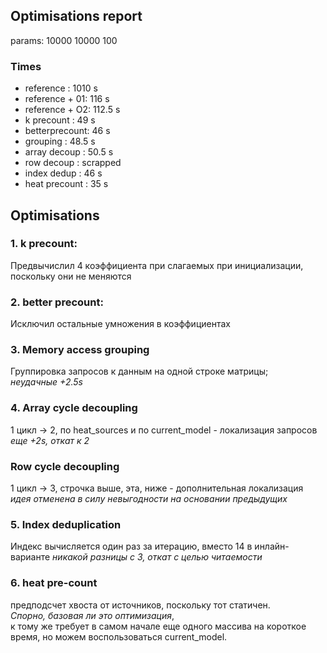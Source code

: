 ## Optimisations report

params: 10000 10000 100

### Times
- reference     :  1010 s
- reference + 01:   116 s
- reference + O2: 112.5 s
- k precount    :    49 s
- betterprecount:    46 s
- grouping      :  48.5 s
- array decoup  :  50.5 s
- row decoup    : scrapped
- index dedup   :    46 s
- heat precount :    35 s

## Optimisations

### 1. k precount:

Предвычислил 4 коэффициента при слагаемых при инициализации, поскольку они не меняются

### 2. better precount:

Исключил остальные умножения в коэффициентах

### 3. Memory access grouping

Группировка запросов к данным на одной строке матрицы;  
*неудачные +2.5s*

### 4. Array cycle decoupling

1 цикл -> 2, по heat_sources и по current_model - локализация запросов  
*еще +2s, откат к 2*

### Row cycle decoupling

1 цикл -> 3, строчка выше, эта, ниже - дополнительная локализация
*идея отменена в силу невыгодности на основании предыдущих*

### 5. Index deduplication

Индекс вычисляется один раз за итерацию, вместо 14 в инлайн-варианте
*никакой разницы с 3, откат с целью читаемости*

### 6. heat pre-count

предподсчет хвоста от источников, поскольку тот статичен.  
*Спорно, базовая ли это оптимизация*,   
к тому же требует в самом начале еще одного массива на короткое время, но можем воспользоваться current_model.
